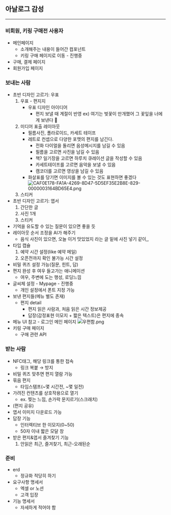 ## 아날로그 감성

---

### 비회원, 키링 구매전 사용자

- 메인페이지
  - 소개해주는 내용이 들어간 컴포넌트
  - 키링 구매 페이지로 이동 - 진행중
- 구매, 결제 페이지
- 회원가입 페이지

### 보내는 사람

- 초반 디자인 고르기: 우표
  1. 우표 - 편지지
     - 우표 디자인 아이디어
       - 편지 보낼 때 계절이 반영 ex) 여기는 벚꽃이 만개했어 그 꽃잎을 너에게 보낸다 🌸
  2. 미디어 표출 레이아웃
     - 필름사진, 폴라로이드, 카세트 테이프
     - 레트로 컨셉으로 다양한 포맷의 편지를 남긴다.
       - 전화 다이얼을 돌리면 음성메시지를 남길 수 있음
       - 필름을 고르면 사진을 남길 수 있음
       - 책? 일기장을 고르면 하루치 큐레이션 글을 작성할 수 있음
       - 카세트테이프를 고르면 음악을 보낼 수 있음
       - 캠코더를 고르면 영상을 남길 수 있음
     - 화살표를 당기면 이미지를 볼 수 있는 것도 표현하면 좋겠다
       ![CAF0E178-FA1A-4269-8D47-5D5EF35E2B8E-829-0000003164BD65E4.png](attachment:b54ce86f-38d4-4f12-bc5b-8f2fe4bfb884:15f0cb21-04a9-41bb-b842-250ee2880830.png)
  3. 스티커
- 초반 디자인 고르기: 엽서
  1. 간단한 글
  2. 사진 1개
  3. 스티커
- 기억을 유도할 수 있는 질문이 있으면 좋을 듯
- 레이아웃 순서 조정을 AI가 해주기
  - 음식 사진이 있으면, 오늘 이거 맛있었지 라는 글 밑에 사진 넣기 같이,,
- 타입 캡슐
  1. 예약 시간 설정(like 예약 메일)
  2. 오픈전까지 확인 불가능 시간 설정
- 비밀 퀴즈 설정 가능(질문, 힌트, 답)
- 편지 완성 후 여우 들고가는 애니메이션
  - 여우, 주변에 도는 행성, 로딩느낌
- 글씨체 설정 - Mypage - 진행중
  - 개인 설정에서 폰트 지정 가능
- 보낸 편지들(메뉴 별도 존재)
  - 편지 detail
    - 편지 읽은 사람과, 처음 읽은 시간 정보제공
    - 답장(감정표현 이모지 + 짧은 텍스트)은 편지에 종속
- 메뉴 UI 참고 - 로그인 메인 페이지
  ![우편함.png](attachment:2e97acb2-096a-4f35-8cc6-cc39b66779bc:우편함.png)
- 키링 구매 페이지
  - 구매 관련 API

### 받는 사람

- NFC태그, 해당 링크를 통한 접속
  - 링크 복붙 → 방지
- 비밀 퀴즈 맞추면 편지 열람 가능
- 묶음 편지
  - 타임스탬프(~몇 시간전, ~몇 일전)
- 가려진 컨텐츠를 상호작용으로 열기
  - ex. 찢는 느낌, 손가락 문지르기(스크래치)
- (편지 공유)
- 엽서 이미지 다운로드 가능
- 답장 기능
  - 인터렉티브 한 이모지(0~50)
  - 50자 이내 짧은 모달 창
- 받은 편지&엽서 즐겨찾기 기능
  1. 안읽은 최근, 즐겨찾기, 최근-오래된순

### 준비

- erd
  - 정규화 적당히 하기
- 요구사항 명세서
  - 엑셀 or 노션
  - 고객 입장
- 기능 명세서
  - 자세하게 적어야 함
